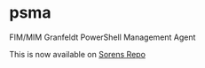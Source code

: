 # psma
FIM/MIM Granfeldt PowerShell Management Agent

This is now available on [Sorens Repo](https://github.com/sorengranfeldt/psma/releases)
